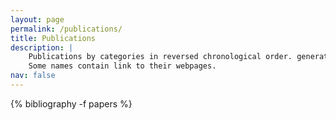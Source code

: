 ```yaml
---
layout: page
permalink: /publications/
title: Publications
description: |
    Publications by categories in reversed chronological order. generated by jekyll-scholar.  
    Some names contain link to their webpages. 
nav: false
---
```


<style> 
.publications a {
    color : #000000;
} 
.publications ol.bibliography li .author a {
    border-bottom: 0px;
}
</style>

<div class="publications">
{% bibliography -f papers %}
</div>
